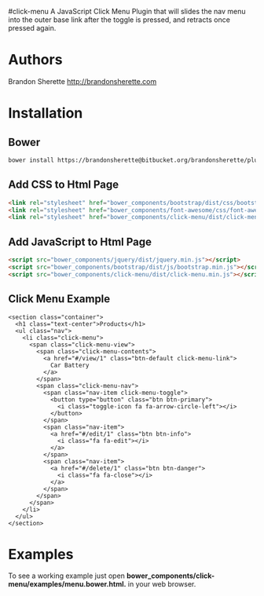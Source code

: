 #click-menu
A JavaScript Click Menu Plugin that will slides the nav menu into the outer base link after the toggle is pressed, and retracts once pressed again.

# Authors
Brandon Sherette <http://brandonsherette.com>

# Installation

## Bower
```bash
bower install https://brandonsherette@bitbucket.org/brandonsherette/plugin-click-menu.git --save
```

## Add CSS to Html Page
```html
<link rel="stylesheet" href="bower_components/bootstrap/dist/css/bootstrap.min.css">
<link rel="stylesheet" href="bower_components/font-awesome/css/font-awesome.min.css">
<link rel="stylesheet" href="bower_components/click-menu/dist/click-menu.min.css">
```

## Add JavaScript to Html Page
```html
<script src="bower_components/jquery/dist/jquery.min.js"></script>
<script src="bower_components/bootstrap/dist/js/bootstrap.min.js"></script>
<script src="bower_components/click-menu/dist/click-menu.min.js"></script>
```

## Click Menu Example
```
<section class="container">
  <h1 class="text-center">Products</h1>
  <ul class="nav">
    <li class="click-menu">
      <span class="click-menu-view">
        <span class="click-menu-contents">
          <a href="#/view/1" class="btn-default click-menu-link">
            Car Battery
          </a>
        </span>
        <span class="click-menu-nav">
          <span class="nav-item click-menu-toggle">
            <button type="button" class="btn btn-primary">
              <i class="toggle-icon fa fa-arrow-circle-left"></i>
            </button>
          </span>
          <span class="nav-item">
            <a href="#/edit/1" class="btn btn-info">
              <i class="fa fa-edit"></i>
            </a>
          </span>
          <span class="nav-item">
            <a href="#/delete/1" class="btn btn-danger">
              <i class="fa fa-close"></i>
            </a>
          </span>
        </span>
      </span>
    </li>
  </ul>
</section>
```
# Examples
To see a working example just open **bower_components/click-menu/examples/menu.bower.html.** in your web browser.
